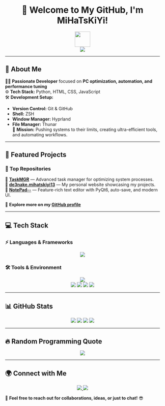 <h1 align="center">🚀 Welcome to My GitHub, I'm MiHaTsKiYi!</h1>

<p align="center">
  <img src="https://media.giphy.com/media/hvRJCLFzcasrR4ia7z/giphy.gif" width="50" />
  <br>
  <img src="https://readme-typing-svg.herokuapp.com?font=Fira+Code&weight=600&size=24&pause=1000&color=F75C7E&center=true&width=800&lines=System+Optimization+Expert;Automation+%26+Scripting+Lover;Building+Fast+%26+Efficient+Tools;Turning+Ideas+Into+Reality" />
</p>

---

## 🚀 About Me

👨‍💻 **Passionate Developer** focused on **PC optimization, automation, and performance tuning**  
⚙️ **Tech Stack:** Python, HTML, CSS, JavaScript  
🛠 **Development Setup:**  
- **Version Control:** Git & GitHub  
- **Shell:** ZSH  
- **Window Manager:** Hyprland  
- **File Manager:** Thunar  
🎯 **Mission:** Pushing systems to their limits, creating ultra-efficient tools, and automating workflows.  

---

## 🌟 Featured Projects

### 🚀 Top Repositories  

🔹 **[TaskMGR](https://github.com/MiHaTsKiYi13/TaskMGR)** — Advanced task manager for optimizing system processes.  
🔹 **[de3nake.mihatskiyi13](https://github.com/MiHaTsKiYi13/de3nake.mihatskiyi13)** — My personal website showcasing my projects.  
🔹 **[NotePad--](https://github.com/MiHaTsKiYi13/NotePad--)** — Feature-rich text editor with PyQt6, auto-save, and modern UI.  

🔗 **Explore more on my [GitHub profile](https://github.com/MiHaTsKiYi13)**

---

## 💻 Tech Stack

### ⚡ Languages & Frameworks
<p align="center">
  <img src="https://skillicons.dev/icons?i=python,html,css,js" />
</p>

### 🛠 Tools & Environment
<p align="center">
  <img src="https://skillicons.dev/icons?i=git,linux,vscode" />
  <br>
  <img src="https://img.shields.io/badge/VCS-Git%20%26%20GitHub-orange?style=for-the-badge&logo=git&logoColor=white">
  <img src="https://img.shields.io/badge/Shell-ZSH-black?style=for-the-badge&logo=gnu-bash&logoColor=white">
  <img src="https://img.shields.io/badge/Hyprland-1793D1?style=for-the-badge&logo=linux&logoColor=white">
  <img src="https://img.shields.io/badge/File%20Manager-Thunar-blue?style=for-the-badge&logo=linux&logoColor=white">
</p>

---

## 📊 GitHub Stats

<p align="center">
  <img src="https://github-profile-summary-cards.vercel.app/api/cards/repos-per-language?username=MiHaTsKiYi13&theme=radical">
  <img src="https://github-profile-summary-cards.vercel.app/api/cards/most-commit-language?username=MiHaTsKiYi13&theme=radical">
  <img src="https://github-readme-stats.vercel.app/api?username=MiHaTsKiYi13&show_icons=true&theme=radical">
  <img src="https://github-readme-streak-stats.herokuapp.com/?user=MiHaTsKiYi13&theme=radical">
</p>

---

## 🔥 Random Programming Quote
<p align="center">
  <img src="https://quotes-github-readme.vercel.app/api?type=horizontal&theme=radical"/>
</p>

---

## 🌍 Connect with Me

<p align="center">
  <a href="https://t.me/mihatskiyi">
    <img src="https://img.shields.io/badge/Telegram-26A5E4?style=for-the-badge&logo=telegram&logoColor=white">
  </a>
  <a href="https://github.com/MiHaTsKiYi13">
    <img src="https://img.shields.io/badge/GitHub-181717?style=for-the-badge&logo=github&logoColor=white">
  </a>
</p>

🚀 **Feel free to reach out for collaborations, ideas, or just to chat!** 😎

